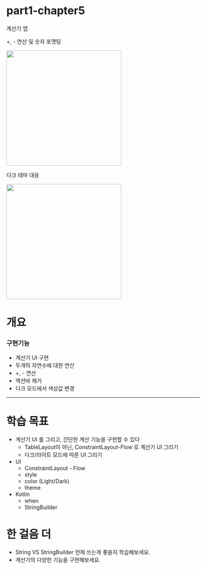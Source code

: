 # part1-chapter5
계산기 앱


+, - 연산 및 숫자 포맷팅

<img src="https://user-images.githubusercontent.com/24618293/197540238-15e0b24e-dc42-4538-b846-839f898c890f.gif" width="300">

다크 테마 대응

<img src="https://user-images.githubusercontent.com/24618293/197540941-3a30d49a-7c6d-4385-a82d-e5f65643850b.gif" width="300">

# 개요

### 구현기능

- 계산기 UI 구현
- 두개의 자연수에 대한 연산
- +, - 연산
- 액션바 제거
- 다크 모드에서 색상값 변경

---

# 학습 목표

- 계산기 UI 를 그리고, 간단한 계산 기능을 구현할 수 있다
    - TableLayout이 아닌, ConstraintLayout-Flow 로 계산기 UI 그리기
    - 다크/라이트 모드에 따른 UI 그리기
- UI
    - ConstraintLayout - Flow
    - style
    - color (Light/Dark)
    - theme
- Kotlin
    - when
    - StringBuilder

# 한 걸음 더

- String VS StringBuilder 언제 쓰는게 좋을지 학습해보세요.
- 계산기의 다양한 기능을 구현해보세요.
